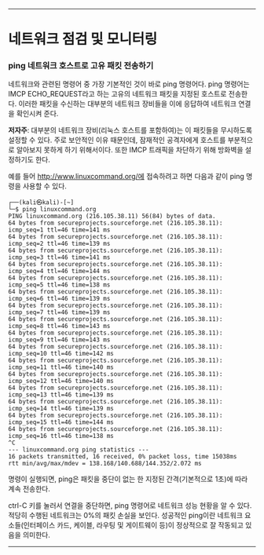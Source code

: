 


---
# 네트워크 점검 및 모니터링


### ping 네트워크 호스트로 고유 패킷 전송하기

네트워크와 관련된 명령어 중 가장 기본적인 것이 바로 ping 명령어다. ping 명령어는 IMCP ECHO_REQUEST라고 하는 고유의 네트워크 패킷을 지정된 호스트로 전송한다. 이러한 패킷을 수신하는 대부분의 네트워크 장비들을 이에 응답하여 네트워크 연결을 확인시켜 준다.


**저자주**: 대부분의 네트워크 장비(리눅스 호스트를 포함하여)는 이 패킷들을 무시하도록 설정할 수 있다. 주로 보안적인 이유 때문인데, 잠재적인 공격자에게 호스트를 부분적으로 알아보지 못하게 하기 위해서이다. 또한 IMCP 트래픽을 차단하기 위해 방화벽을 설정하기도 한다.


예를 들어 http://www.linuxcommand.org/에 접속하려고 하면 다음과 같이 ping 명령을 사용할 수 있다.

``` shell
┌──(kali㉿kali)-[~]
└─$ ping linuxcommand.org
PING linuxcommand.org (216.105.38.11) 56(84) bytes of data.
64 bytes from secureprojects.sourceforge.net (216.105.38.11): icmp_seq=1 ttl=46 time=141 ms
64 bytes from secureprojects.sourceforge.net (216.105.38.11): icmp_seq=2 ttl=46 time=139 ms
64 bytes from secureprojects.sourceforge.net (216.105.38.11): icmp_seq=3 ttl=46 time=141 ms
64 bytes from secureprojects.sourceforge.net (216.105.38.11): icmp_seq=4 ttl=46 time=144 ms
64 bytes from secureprojects.sourceforge.net (216.105.38.11): icmp_seq=5 ttl=46 time=138 ms
64 bytes from secureprojects.sourceforge.net (216.105.38.11): icmp_seq=6 ttl=46 time=139 ms
64 bytes from secureprojects.sourceforge.net (216.105.38.11): icmp_seq=7 ttl=46 time=139 ms
64 bytes from secureprojects.sourceforge.net (216.105.38.11): icmp_seq=8 ttl=46 time=143 ms
64 bytes from secureprojects.sourceforge.net (216.105.38.11): icmp_seq=9 ttl=46 time=143 ms
64 bytes from secureprojects.sourceforge.net (216.105.38.11): icmp_seq=10 ttl=46 time=142 ms
64 bytes from secureprojects.sourceforge.net (216.105.38.11): icmp_seq=11 ttl=46 time=140 ms
64 bytes from secureprojects.sourceforge.net (216.105.38.11): icmp_seq=12 ttl=46 time=140 ms
64 bytes from secureprojects.sourceforge.net (216.105.38.11): icmp_seq=13 ttl=46 time=139 ms
64 bytes from secureprojects.sourceforge.net (216.105.38.11): icmp_seq=14 ttl=46 time=139 ms
64 bytes from secureprojects.sourceforge.net (216.105.38.11): icmp_seq=15 ttl=46 time=144 ms
64 bytes from secureprojects.sourceforge.net (216.105.38.11): icmp_seq=16 ttl=46 time=138 ms
^C
--- linuxcommand.org ping statistics ---
16 packets transmitted, 16 received, 0% packet loss, time 15038ms
rtt min/avg/max/mdev = 138.168/140.688/144.352/2.072 ms

```

명령이 실행되면, ping은 패킷을 중단이 없는 한 지정된 간격(기본적으로 1초)에 따라 계속 전송한다.



ctrl-C 키를 눌러서 연결을 중단하면, ping 명령어로 네트워크 성능 현황을 알 수 있다. 적당히 수행된 네트워크는 0%의 패킷 손실을 보인다. 성공적인 ping이란 네트워크 요소들(인터페이스 카드, 케이블, 라우팅 및 게이트웨이 등)이 정상적으로 잘 작동되고 있음을 의미한다.


---
